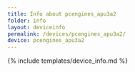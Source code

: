 ```yaml
---
title: Info about pcengines_apu3a2
folder: info
layout: deviceinfo
permalink: /devices/pcengines_apu3a2/
device: pcengines_apu3a2
---
```

{% include templates/device_info.md %}
